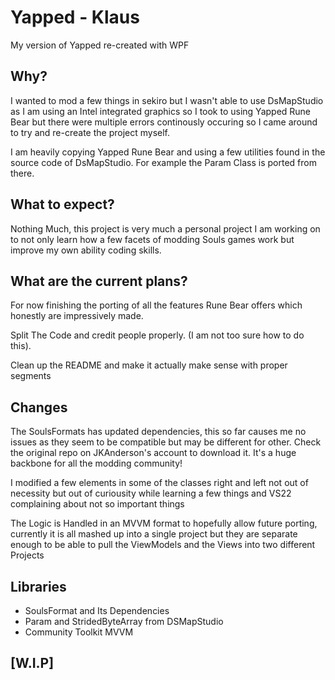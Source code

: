 # Yapped - Klaus

My version of Yapped re-created with WPF 

## Why?

I wanted to mod a few things in sekiro but I wasn't able to use DsMapStudio as I am using an Intel integrated graphics so I took to using Yapped Rune Bear but there were multiple errors continously occuring so I came around to try and re-create the project myself.

I am heavily copying Yapped Rune Bear and using a few utilities found in the source code of DsMapStudio. For example the Param Class is ported from there.

## What to expect?

Nothing Much, this project is very much a personal project I am working on to not only learn how a few facets of modding Souls games work but improve my own ability coding skills.

## What are the current plans?

For now finishing the porting of all the features Rune Bear offers which honestly are impressively made.

Split The Code and credit people properly. (I am not too sure how to do this).

Clean up the README and make it actually make sense with proper segments

## Changes

The SoulsFormats has updated dependencies, this so far causes me no issues as they seem to be compatible but may be different for other. Check the original repo on JKAnderson's account to download it. It's a huge backbone for all the modding community!

I modified a few elements in some of the classes right and left not out of necessity but out of curiousity while learning a few things and VS22 complaining about not so important things

The Logic is Handled in an MVVM format to hopefully allow future porting, currently it is all mashed up into a single project but they are separate enough to be able to pull the ViewModels and the Views into two different Projects

## Libraries

- SoulsFormat and Its Dependencies
- Param and StridedByteArray from DSMapStudio
- Community Toolkit MVVM

## [W.I.P]




